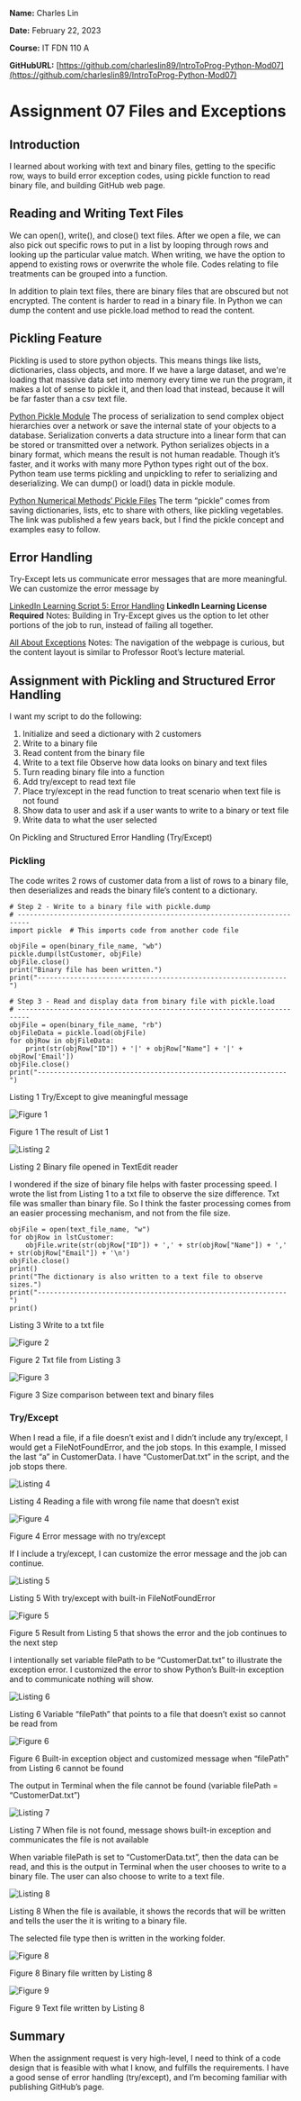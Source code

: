 **Name:** Charles Lin

**Date:** February 22, 2023

**Course:** IT FDN 110 A

**GitHubURL:** [https://github.com/charleslin89/IntroToProg-Python-Mod07](https://github.com/charleslin89/IntroToProg-Python-Mod07)

# Assignment 07 Files and Exceptions

## Introduction

I learned about working with text and binary files, getting to the specific row, ways to build error exception codes, using pickle function to read binary file, and building GitHub web page.

## Reading and Writing Text Files

We can open(), write(), and close() text files. After we open a file, we can also pick out specific rows to put in a list by looping through rows and looking up the particular value match. When writing, we have the option to append to existing rows or overwrite the whole file. Codes relating to file treatments can be grouped into a function.

In addition to plain text files, there are binary files that are obscured but not encrypted. The content is harder to read in a binary file. In Python we can dump the content and use pickle.load method to read the content.

## Pickling Feature
Pickling is used to store python objects. This means things like lists, dictionaries, class objects, and more. If we have a large dataset, and we're loading that massive data set into memory every time we run the program, it makes a lot of sense to pickle it, and then load that instead, because it will be far faster than a csv text file.

[Python Pickle Module](https://realpython.com/python-pickle-module/)
The process of serialization to send complex object hierarchies over a network or save the internal state of your objects to a database. Serialization converts a data structure into a linear form that can be stored or transmitted over a network. Python serializes objects in a binary format, which means the result is not human readable. Though it’s faster, and it works with many more Python types right out of the box. Python team use terms pickling and unpickling to refer to serializing and deserializing. We can dump() or load() data in pickle module.

[Python Numerical Methods’ Pickle Files](https://pythonnumericalmethods.berkeley.edu/notebooks/chapter11.03-Pickle-Files.html)
The term “pickle” comes from saving dictionaries, lists, etc to share with others, like pickling vegetables. The link was published a few years back, but I find the pickle concept and examples easy to follow.

## Error Handling
Try-Except lets us communicate error messages that are more meaningful. We can customize the error message by 

[LinkedIn Learning Script 5: Error Handling](https://www.linkedin.com/learning/search?keywords=python%20error%20handling&u=2091572) **LinkedIn Learning License Required**
Notes: Building in Try-Except gives us the option to let other portions of the job to run, instead of failing all together. 

[All About Exceptions](https://www.learnpython.dev/03-intermediate-python/40-exceptions/10-all-about-exceptions/)
Notes: The navigation of the webpage is curious, but the content layout is similar to Professor Root’s lecture material.

## Assignment with Pickling and Structured Error Handling 
I want my script to do the following:

1. Initialize and seed a dictionary with 2 customers
2. Write to a binary file
3. Read content from the binary file
4. Write to a text file Observe how data looks on binary and text files
5. Turn reading binary file into a function
6. Add try/except to read text file
7. Place try/except in the read function to treat scenario when text file is not found
8. Show data to user and ask if a user wants to write to a binary or text file
9. Write data to what the user selected

On Pickling and Structured Error Handling (Try/Except)

### Pickling
The code writes 2 rows of customer data from a list of rows to a binary file, then deserializes and reads the binary file’s content to a dictionary.
```
# Step 2 - Write to a binary file with pickle.dump
# -------------------------------------------------------------------------
import pickle  # This imports code from another code file

objFile = open(binary_file_name, "wb")
pickle.dump(lstCustomer, objFile)
objFile.close()
print("Binary file has been written.")
print("--------------------------------------------------------------")

# Step 3 - Read and display data from binary file with pickle.load
# -------------------------------------------------------------------------
objFile = open(binary_file_name, "rb")
objFileData = pickle.load(objFile)
for objRow in objFileData:
    print(str(objRow["ID"]) + '|' + objRow["Name"] + '|' + objRow['Email'])
objFile.close()
print("--------------------------------------------------------------")
```
Listing 1 Try/Except to give meaningful message

![Figure 1](/docs/assets/Figure1.png)

Figure 1 The result of List 1 


![Listing 2](/docs/assets/Listing2.png)

Listing 2 Binary file opened in TextEdit reader 

I wondered if the size of binary file helps with faster processing speed. I wrote the list from Listing 1 to a txt file to observe the size difference. Txt file was smaller than binary file. So I think the faster processing comes from an easier processing mechanism, and not from the file size. 

```
objFile = open(text_file_name, "w")
for objRow in lstCustomer:
    objFile.write(str(objRow["ID"]) + ',' + str(objRow["Name"]) + ',' + str(objRow["Email"]) + '\n')
objFile.close()
print()
print("The dictionary is also written to a text file to observe sizes.")
print("--------------------------------------------------------------")
print()
```

Listing 3 Write to a txt file 

![Figure 2](/docs/assets/Figure2.png)

Figure 2 Txt file from Listing 3 

![Figure 3](/docs/assets/Figure3.png)

Figure 3 Size comparison between text and binary files

### Try/Except
When I read a file, if a file doesn’t exist and I didn’t include any try/except, I would get a FileNotFoundError, and the job stops. In this example, I missed the last “a” in CustomerData. I have “CustomerDat.txt” in the script, and the job stops there.

![Listing 4](/docs/assets/Listing4.png)

Listing 4 Reading a file with wrong file name that doesn’t exist

![Figure 4](/docs/assets/Figure4.png)

Figure 4 Error message with no try/except

If I include a try/except, I can customize the error message and the job can continue.

![Listing 5](/docs/assets/Listing5.png)

Listing 5 With try/except with built-in FileNotFoundError

![Figure 5](/docs/assets/Figure5.png)

Figure 5 Result from Listing 5 that shows the error and the job continues to the next step

I intentionally set variable filePath to be “CustomerDat.txt” to illustrate the exception error. I customized the error to show Python’s Built-in exception and to communicate nothing will show.

![Listing 6](/docs/assets/Listing6.png)

Listing 6 Variable “filePath” that points to a file that doesn’t exist so cannot be read from

![Figure 6](/docs/assets/Figure6.png)

Figure 6 Built-in exception object and customized message when “filePath” from Listing 6 cannot be found

The output in Terminal when the file cannot be found (variable filePath = “CustomerDat.txt”)

![Listing 7](/docs/assets/Listing7.png)

Listing 7 When file is not found, message shows built-in exception and communicates the file is not available

When variable filePath is set to “CustomerData.txt”, then the data can be read, and this is the output in Terminal when the user chooses to write to a binary file. The user can also choose to write to a text file.

![Listing 8](/docs/assets/Listing8.png)

Listing 8 When the file is available, it shows the records that will be written and tells the user the it is writing to a binary file.

The selected file type then is written in the working folder. 

![Figure 8](/docs/assets/Figure8.png)

Figure 8 Binary file written by Listing 8

![Figure 9](/docs/assets/Figure9.png)

Figure 9 Text file written by Listing 8

## Summary
When the assignment request is very high-level, I need to think of a code design that is feasible with what I know, and fulfills the requirements.  I have a good sense of error handling (try/except), and I’m becoming familiar with publishing GitHub’s page.










